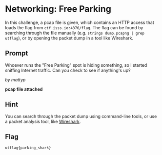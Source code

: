 # Networking: Free Parking
In this challenge, a pcap file is given, which contains an HTTP access that loads 
the flag from `ctf.isss.io:4376/flag`. The flag can be found by searching through 
the file manually (e.g. `strings dump.pcapng | grep utflag`), or by opening the 
packet dump in a tool like Wireshark.

## Prompt
Whoever runs the "Free Parking" spot is hiding something, so I started sniffing 
Internet traffic. Can you check to see if anything's up?

_by mattyp_

**pcap file attached**

## Hint
You can search through the packet dump using command-line tools, or use a packet 
analysis tool, like [Wireshark](https://www.wireshark.org/).

## Flag
`utflag{parking_shark}`
